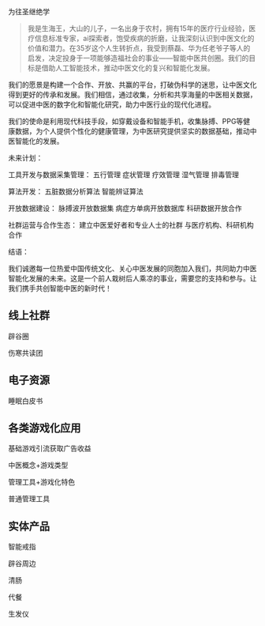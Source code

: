 为往圣继绝学

>我是生海王，大山的儿子，一名出身于农村，拥有15年的医疗行业经验，医疗信息标准专家，ai探索者，饱受疾病的折磨，让我深刻认识到中医文化的价值和潜力。在35岁这个人生转折点，我受到蔡磊、华为任老爷子等人的启发，决定投身于一项能够造福社会的事业——智能中医共创圈。我们的目标是借助人工智能技术，推动中医文化的复兴和智能化发展。

我们的愿景是构建一个合作、开放、共赢的平台，打破伪科学的迷思，让中医文化得到更好的传承和发展。我们相信，通过收集，分析和共享海量的中医相关数据，可以促进中医的数字化和智能化研究，助力中医行业的现代化进程。



我们的使命是利用现代科技手段，如穿戴设备和智能手机，收集脉搏、PPG等健康数据，为个人提供个性化的健康管理，为中医研究提供坚实的数据基础，推动中医智能化的发展。




未来计划：

工具开发与数据采集管理：
五行管理
症状管理
疗效管理
湿气管理
排毒管理

算法开发：
五脏数据分析算法
智能辨证算法

开放数据建设：
脉搏波开放数据集
病症方单病开放数据库
科研数据开放合作

社群运营与合作生态：
建立中医爱好者和专业人士的社群
与医疗机构、科研机构合作

结语：

我们诚邀每一位热爱中国传统文化、关心中医发展的同胞加入我们，共同助力中医智能化发展的未来。这是一个前人栽树后人乘凉的事业，需要您的支持和参与。让我们携手共创智能中医的新时代！


## 线上社群

辟谷圈

伤寒共读团

## 电子资源

睡眠白皮书


## 各类游戏化应用

基础游戏引流获取广告收益

中医概念+游戏类型

管理工具+游戏化特色

普通管理工具


## 实体产品

智能戒指

辟谷周边

清肠

代餐

生发仪



